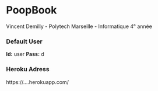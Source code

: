 # PoopBook
Vincent Demilly - Polytech Marseille - Informatique 4° année

### Default User
<b>Id:</b> user
<b>Pass:</b> d

### Heroku Adress
https://....herokuapp.com/

